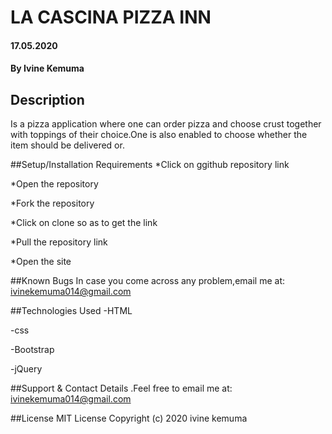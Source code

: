 # LA CASCINA PIZZA INN
#### 17.05.2020
#### By Ivine Kemuma
## Description
  Is a pizza application where one can order pizza and choose crust together with toppings of their choice.One is also enabled to choose whether the item should be delivered or.

##Setup/Installation Requirements
  *Click on ggithub repository link

  *Open the repository

  *Fork the repository

  *Click on clone so as to get the link

  *Pull the repository link

  *Open the site

##Known Bugs
   In case you come across any problem,email me at:
         ivinekemuma014@gmail.com

##Technologies Used
  -HTML

  -css

  -Bootstrap

  -jQuery

##Support & Contact Details
  .Feel free to email me at:
     ivinekemuma014@gmail.com

##License
     MIT License Copyright
      (c) 2020  ivine kemuma

